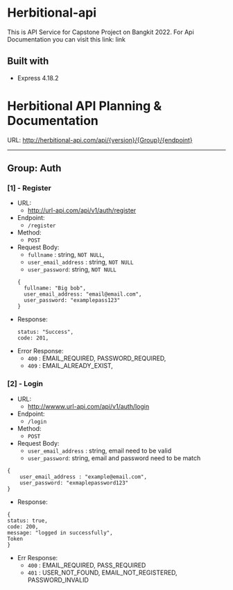 # Herbitional-api

This is API Service for Capstone Project on Bangkit 2022. For Api Documentation you can visit this link:
link

## Built with

- Express 4.18.2

# Herbitional API Planning & Documentation

URL: http://herbitional-api.com/api/{version}/{Group}/{endpoint}

---

## Group: Auth

### [1] - Register

- URL:
  - http://url-api.com/api/v1/auth/register
- Endpoint:
  - `/register`
- Method:
  - `POST`
- Request Body:
  - `fullname` : string, `NOT NULL`,
  - `user_email_address` : string, `NOT NULL`
  - `user_password`: string, `NOT NULL`
  ```
  {
    fullname: "Big bob",
    user_email_address: "email@email.com",
    user_password: "examplepass123"
  }
  ```
- Response:
  ```
  status: "Success",
  code: 201,
  ```
- Error Response:
  - `400` : EMAIL_REQUIRED, PASSWORD_REQUIRED,
  - `409` : EMAIL_ALREADY_EXIST,

### [2] - Login

- URL:
  - http://wwww.url-api.com/api/v1/auth/login
- Endpoint:
  - `/login`
- Method:
  - `POST`
- Request Body:
  - `user_email_address` : string, email need to be valid
  - `user_password`: string, email and password need to be match

```
{
    user_email_address : "example@email.com",
    user_password: "exmaplepassword123"
}
```

- Response:

```
{
status: true,
code: 200,
message: "logged in successfully",
Token
}
```

- Err Response:
  - `400` : EMAIL_REQUIRED, PASS_REQUIRED
  - `401` : USER_NOT_FOUND, EMAIL_NOT_REGISTERED, PASSWORD_INVALID
